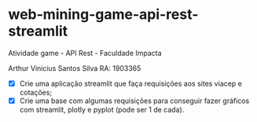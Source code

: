 # web-mining-game-api-rest-streamlit

Atividade game - API Rest - Faculdade Impacta

Arthur Vinicius Santos Silva RA: 1903365

- [x] Crie uma aplicação streamlit que faça requisições aos sites viacep e cotações;
- [x] Crie uma base com algumas requisições para conseguir fazer gráficos com streamlit, plotly e pyplot (pode ser 1 de cada).

